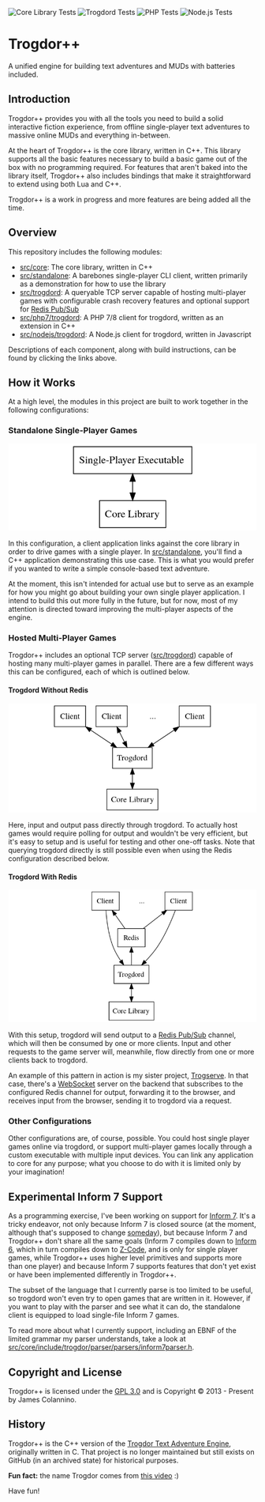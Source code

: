 ![Core Library Tests](https://github.com/crankycyclops/trogdor-pp/workflows/Core%20Library%20Tests/badge.svg) ![Trogdord Tests](https://github.com/crankycyclops/trogdor-pp/workflows/Trogdord%20Tests/badge.svg) ![PHP Tests](https://github.com/crankycyclops/trogdor-pp/workflows/PHP%20Tests/badge.svg) ![Node.js Tests](https://github.com/crankycyclops/trogdor-pp/workflows/NodeJS%20Tests/badge.svg)

# Trogdor++

A unified engine for building text adventures and MUDs with batteries included.

## Introduction

Trogdor++ provides you with all the tools you need to build a solid interactive fiction experience, from offline single-player text adventures to massive online MUDs and everything in-between.

At the heart of Trogdor++ is the core library, written in C++. This library supports all the basic features necessary to build a basic game out of the box with no programming required. For features that aren't baked into the library itself, Trogdor++ also includes bindings that make it straightforward to extend using both Lua and C++.

Trogdor++ is a work in progress and more features are being added all the time.

## Overview

This repository includes the following modules:

* [src/core](src/core/README.md): The core library, written in C++
* [src/standalone](src/standalone/README.md): A barebones single-player CLI client, written primarily as a demonstration for how to use the library
* [src/trogdord](src/trogdord/README.md): A queryable TCP server capable of hosting multi-player games with configurable crash recovery features and optional support for [Redis Pub/Sub](https://redis.io/topics/pubsub)
* [src/php7/trogdord](src/php7/trogdord/README.md): A PHP 7/8 client for trogdord, written as an extension in C++
* [src/nodejs/trogdord](src/nodejs/trogdord/README.md): A Node.js client for trogdord, written in Javascript

Descriptions of each component, along with build instructions, can be found by clicking the links above.

## How it Works

At a high level, the modules in this project are built to work together in the following configurations:

### Standalone Single-Player Games

![Single-Player Configuration](./docs/img/how-it-works/single-player.png)

In this configuration, a client application links against the core library in order to drive games with a single player. In [src/standalone](src/standalone/README.md), you'll find a C++ application demonstrating this use case. This is what you would prefer if you wanted to write a simple console-based text adventure.

At the moment, this isn't intended for actual use but to serve as an example for how you might go about building your own single player application. I intend to build this out more fully in the future, but for now, most of my attention is directed toward improving the multi-player aspects of the engine.

### Hosted Multi-Player Games

Trogdor++ includes an optional TCP server ([src/trogdord](src/trogdord/README.md)) capable of hosting many multi-player games in parallel. There are a few different ways this can be configured, each of which is outlined below.

#### Trogdord Without Redis

![Multi-Player Configuration Without Redis](./docs/img/how-it-works/multi-player-no-redis.png)

Here, input and output pass directly through trogdord. To actually host games would require polling for output and wouldn't be very efficient, but it's easy to setup and is useful for testing and other one-off tasks. Note that querying trogdord directly is still possible even when using the Redis configuration described below.

#### Trogdord With Redis

![Multi-Player Configuration With Redis](./docs/img/how-it-works/multi-player-redis.png)

With this setup, trogdord will send output to a [Redis Pub/Sub](https://redis.io/topics/pubsub) channel, which will then be consumed by one or more clients. Input and other requests to the game server will, meanwhile, flow directly from one or more clients back to trogdord.

An example of this pattern in action is my sister project, [Trogserve](https://github.com/crankycyclops/trogserve). In that case, there's a [WebSocket](https://developer.mozilla.org/en-US/docs/Web/API/WebSockets_API) server on the backend that subscribes to the configured Redis channel for output, forwarding it to the browser, and receives input from the browser, sending it to trogdord via a request.

### Other Configurations

Other configurations are, of course, possible. You could host single player games online via trogdord, or support multi-player games locally through a custom executable with multiple input devices. You can link any application to core for any purpose; what you choose to do with it is limited only by your imagination!

## Experimental Inform 7 Support

As a programming exercise, I've been working on support for [Inform 7](http://inform7.com/). It's a tricky endeavor, not only because Inform 7 is closed source (at the moment, although that's supposed to change [someday](https://news.ycombinator.com/item?id=20421189)), but because Inform 7 and Trogdor++ don't share all the same goals (Inform 7 compiles down to [Inform 6](https://inform-fiction.org/), which in turn compiles down to [Z-Code](https://en.wikipedia.org/wiki/Z-machine), and is only for single player games, while Trogdor++ uses higher level primitives and supports more than one player) and because Inform 7 supports features that don't yet exist or have been implemented differently in Trogdor++.

The subset of the language that I currently parse is too limited to be useful, so trogdord won't even try to open games that are written in it. However, if you want to play with the parser and see what it can do, the standalone client is equipped to load single-file Inform 7 games.

To read more about what I currently support, including an EBNF of the limited grammar my parser understands, take a look at [src/core/include/trogdor/parser/parsers/inform7parser.h](https://github.com/crankycyclops/trogdor-pp/blob/master/src/core/include/trogdor/parser/parsers/inform7parser.h).

## Copyright and License

Trogdor++ is licensed under the [GPL 3.0](https://www.gnu.org/licenses/gpl-3.0.en.html) and is Copyright © 2013 - Present by James Colannino.

## History

Trogdor++ is the C++ version of the [Trogdor Text Adventure Engine](https://github.com/crankycyclops/trogdor "Trogdor Text Adventure Engine"), originally written in C.  That project is no longer maintained but still exists on GitHub (in an archived state) for historical purposes.

**Fun fact:** the name Trogdor comes from [this video](https://www.youtube.com/watch?v=90X5NJleYJQ) :)

Have fun!